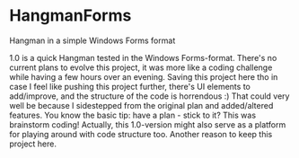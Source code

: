 # HangmanForms
Hangman in a simple Windows Forms format

1.0 is a quick Hangman tested in the Windows Forms-format.
There's no current plans to evolve this project, it was more like a coding challenge while having a few hours over an evening.
Saving this project here tho in case I feel like pushing this project further, there's UI elements to add/improve, and the structure of the code is horrendous :)
That could very well be because I sidestepped from the original plan and added/altered features. You know the basic tip: have a plan - stick to it? This was brainstorm coding!
Actually, this 1.0-version might also serve as a platform for playing around with code structure too. Another reason to keep this project here.